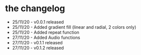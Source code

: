 #  the changelog
 - 25/11/20 - v0.0.1 released
 - 25/11/20 - Added gradient fill (linear and radial, 2 colors only)
 - 25/11/20 - Added repeat function
 - 27/11/20 - Added Audio functions
 - 27/11/20 - v0.1.1 released
 - 27/11/20 - v0.1.2 released

